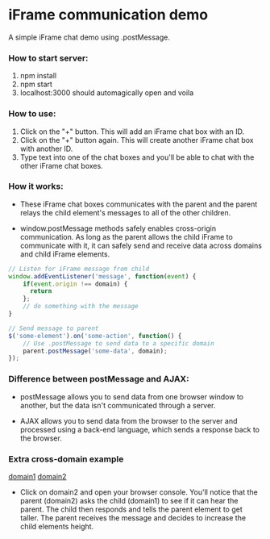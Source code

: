 # iFrame communication demo
A simple iFrame chat demo using .postMessage.

### How to start server:

1. npm install
2. npm start 
3. localhost:3000 should automagically open and voila

### How to use:

1. Click on the "+" button. This will add an iFrame chat box with an ID.
2. Click on the "+" button again. This will create another iFrame chat box with another ID.
3. Type text into one of the chat boxes and you'll be able to chat with the other iFrame chat boxes.

### How it works:

- These iFrame chat boxes communicates with the parent and the parent relays the child element's messages to all of the other children. 

- window.postMessage methods safely enables cross-origin communication. As long as the parent allows the child iFrame to communicate with it, it can safely send and receive data across domains and child iFrame elements.

```javascript
// Listen for iFrame message from child
window.addEventListener('message', function(event) {
    if(event.origin !== domain) {
      return
    };
    // do something with the message
}

// Send message to parent
$('some-element').on('some-action', function() {
	// Use .postMessage to send data to a specific domain
	parent.postMessage('some-data', domain);
});
```

### Difference between postMessage and AJAX:

- postMessage allows you to send data from one browser window to another, but the data isn't communicated through a server.

- AJAX allows you to send data from the browser to the server and processed using a back-end language, which sends a response back to the browser.

### Extra cross-domain example 
[domain1](https://macmillantwin1.herokuapp.com/)
[domain2](https://macmillantwin2.herokuapp.com/)

- Click on domain2 and open your browser console. You'll notice that the parent (domain2) asks the child (domain1) to see if it can hear the parent. The child then responds and tells the parent element to get taller. The parent receives the message and decides to increase the child elements height.